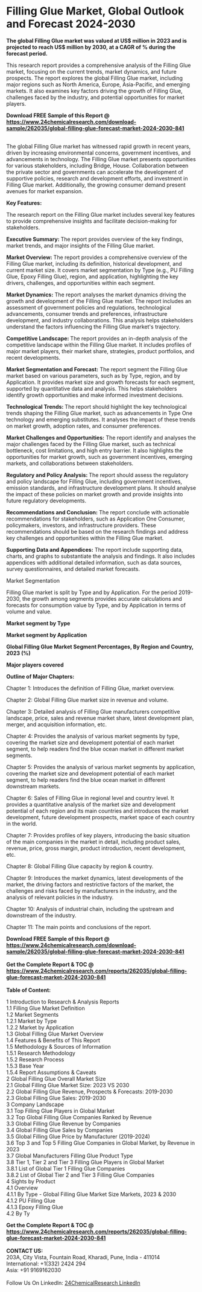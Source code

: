 <h1>Filling Glue Market, Global Outlook and Forecast 2024-2030</h1><p><strong>The global Filling Glue market was valued at US$ million in 2023 and is projected to reach US$ million by 2030, at a CAGR of % during the forecast period.</strong></p><p>
</p><p>This research report provides a comprehensive analysis of the Filling Glue market, focusing on the current trends, market dynamics, and future prospects. The report explores the global Filling Glue market, including major regions such as North America, Europe, Asia-Pacific, and emerging markets. It also examines key factors driving the growth of Filling Glue, challenges faced by the industry, and potential opportunities for market players.</p><div><b>Download FREE Sample of this Report @ 
            <a href="https://www.24chemicalresearch.com/download-sample/262035/global-filling-glue-forecast-market-2024-2030-841">
            https://www.24chemicalresearch.com/download-sample/262035/global-filling-glue-forecast-market-2024-2030-841</a></b></div><br><p>
The global Filling Glue market has witnessed rapid growth in recent years, driven by increasing environmental concerns, government incentives, and advancements in technology. The Filling Glue market presents opportunities for various stakeholders, including Bridge, House. Collaboration between the private sector and governments can accelerate the development of supportive policies, research and development efforts, and investment in Filling Glue market. Additionally, the growing consumer demand present avenues for market expansion.</p><p>
<strong>Key Features:</strong></p><p>
The research report on the Filling Glue market includes several key features to provide comprehensive insights and facilitate decision-making for stakeholders.</p><p>
<strong>Executive Summary: </strong>The report provides overview of the key findings, market trends, and major insights of the Filling Glue market.</p><p>
<strong>Market Overview: </strong>The report provides a comprehensive overview of the Filling Glue market, including its definition, historical development, and current market size. It covers market segmentation by Type (e.g., PU Filling Glue, Epoxy Filling Glue), region, and application, highlighting the key drivers, challenges, and opportunities within each segment.</p><p>
<strong>Market Dynamics:</strong> The report analyses the market dynamics driving the growth and development of the Filling Glue market. The report includes an assessment of government policies and regulations, technological advancements, consumer trends and preferences, infrastructure development, and industry collaborations. This analysis helps stakeholders understand the factors influencing the Filling Glue market's trajectory.</p><p>
<strong>Competitive Landscape: </strong>The report provides an in-depth analysis of the competitive landscape within the Filling Glue market. It includes profiles of major market players, their market share, strategies, product portfolios, and recent developments.</p><p>
<strong>Market Segmentation and Forecast:</strong> The report segment the Filling Glue market based on various parameters, such as by Type, region, and by Application. It provides market size and growth forecasts for each segment, supported by quantitative data and analysis. This helps stakeholders identify growth opportunities and make informed investment decisions.</p><p>
<strong>Technological Trends: </strong>The report should highlight the key technological trends shaping the Filling Glue market, such as advancements in Type One technology and emerging substitutes. It analyses the impact of these trends on market growth, adoption rates, and consumer preferences.</p><p>
<strong>Market Challenges and Opportunities:</strong> The report identify and analyses the major challenges faced by the Filling Glue market, such as technical bottleneck, cost limitations, and high entry barrier. It also highlights the opportunities for market growth, such as government incentives, emerging markets, and collaborations between stakeholders.</p><p>
<strong>Regulatory and Policy Analysis: </strong>The report should assess the regulatory and policy landscape for Filling Glue, including government incentives, emission standards, and infrastructure development plans. It should analyse the impact of these policies on market growth and provide insights into future regulatory developments.</p><p>
<strong>Recommendations and Conclusion:</strong> The report conclude with actionable recommendations for stakeholders, such as Application One Consumer, policymakers, investors, and infrastructure providers. These recommendations should be based on the research findings and address key challenges and opportunities within the Filling Glue market.</p><p>
<strong>Supporting Data and Appendices:</strong> The report include supporting data, charts, and graphs to substantiate the analysis and findings. It also includes appendices with additional detailed information, such as data sources, survey questionnaires, and detailed market forecasts.</p><p>
Market Segmentation</p><p>
Filling Glue market is split by Type and by Application. For the period 2019-2030, the growth among segments provides accurate calculations and forecasts for consumption value by Type, and by Application in terms of volume and value.</p><p>
<strong>Market segment by Type</strong></p><p>
</p><p>
</p><p><strong>Market segment by Application</strong></p><p>
</p><p>
</p><p><strong>Global Filling Glue Market Segment Percentages, By Region and Country, 2023 (%)</strong></p><p>
</p><p>
</p><p><strong>Major players covered</strong></p><p>
</p><p>
</p><p><strong>Outline of Major Chapters:</strong></p><p>
Chapter 1: Introduces the definition of Filling Glue, market overview.</p><p>
Chapter 2: Global Filling Glue market size in revenue and volume.</p><p>
Chapter 3: Detailed analysis of Filling Glue manufacturers competitive landscape, price, sales and revenue market share, latest development plan, merger, and acquisition information, etc.</p><p>
Chapter 4: Provides the analysis of various market segments by type, covering the market size and development potential of each market segment, to help readers find the blue ocean market in different market segments.</p><p>
Chapter 5: Provides the analysis of various market segments by application, covering the market size and development potential of each market segment, to help readers find the blue ocean market in different downstream markets.</p><p>
Chapter 6: Sales of Filling Glue in regional level and country level. It provides a quantitative analysis of the market size and development potential of each region and its main countries and introduces the market development, future development prospects, market space of each country in the world.</p><p>
Chapter 7: Provides profiles of key players, introducing the basic situation of the main companies in the market in detail, including product sales, revenue, price, gross margin, product introduction, recent development, etc.</p><p>
Chapter 8: Global Filling Glue capacity by region &amp; country.</p><p>
Chapter 9: Introduces the market dynamics, latest developments of the market, the driving factors and restrictive factors of the market, the challenges and risks faced by manufacturers in the industry, and the analysis of relevant policies in the industry.</p><p>
Chapter 10: Analysis of industrial chain, including the upstream and downstream of the industry.</p><p>
Chapter 11: The main points and conclusions of the report.</p><div><b>Download FREE Sample of this Report @ 
            <a href="https://www.24chemicalresearch.com/download-sample/262035/global-filling-glue-forecast-market-2024-2030-841">
            https://www.24chemicalresearch.com/download-sample/262035/global-filling-glue-forecast-market-2024-2030-841</a></b></div><br><div><b>Get the Complete Report & TOC @ 
            <a href="https://www.24chemicalresearch.com/reports/262035/global-filling-glue-forecast-market-2024-2030-841">
            https://www.24chemicalresearch.com/reports/262035/global-filling-glue-forecast-market-2024-2030-841</a></b></div><br>
            <b>Table of Content:</b><p>1 Introduction to Research & Analysis Reports<br />
    1.1 Filling Glue Market Definition<br />
    1.2 Market Segments<br />
        1.2.1 Market by Type<br />
        1.2.2 Market by Application<br />
    1.3 Global Filling Glue Market Overview<br />
    1.4 Features & Benefits of This Report<br />
    1.5 Methodology & Sources of Information<br />
        1.5.1 Research Methodology<br />
        1.5.2 Research Process<br />
        1.5.3 Base Year<br />
        1.5.4 Report Assumptions & Caveats<br />
2 Global Filling Glue Overall Market Size<br />
    2.1 Global Filling Glue Market Size: 2023 VS 2030<br />
    2.2 Global Filling Glue Revenue, Prospects & Forecasts: 2019-2030<br />
    2.3 Global Filling Glue Sales: 2019-2030<br />
3 Company Landscape<br />
    3.1 Top Filling Glue Players in Global Market<br />
    3.2 Top Global Filling Glue Companies Ranked by Revenue<br />
    3.3 Global Filling Glue Revenue by Companies<br />
    3.4 Global Filling Glue Sales by Companies<br />
    3.5 Global Filling Glue Price by Manufacturer (2019-2024)<br />
    3.6 Top 3 and Top 5 Filling Glue Companies in Global Market, by Revenue in 2023<br />
    3.7 Global Manufacturers Filling Glue Product Type<br />
    3.8 Tier 1, Tier 2 and Tier 3 Filling Glue Players in Global Market<br />
        3.8.1 List of Global Tier 1 Filling Glue Companies<br />
        3.8.2 List of Global Tier 2 and Tier 3 Filling Glue Companies<br />
4 Sights by Product<br />
    4.1 Overview<br />
        4.1.1 By Type - Global Filling Glue Market Size Markets, 2023 & 2030<br />
        4.1.2 PU Filling Glue<br />
        4.1.3 Epoxy Filling Glue<br />
    4.2 By Ty</p><div><b>Get the Complete Report & TOC @ 
            <a href="https://www.24chemicalresearch.com/reports/262035/global-filling-glue-forecast-market-2024-2030-841">
            https://www.24chemicalresearch.com/reports/262035/global-filling-glue-forecast-market-2024-2030-841</a></b></div><br><b>CONTACT US:</b><br>
            203A, City Vista, Fountain Road, Kharadi, Pune, India - 411014<br>
            International: +1(332) 2424 294<br>
            Asia: +91 9169162030 <br><br>
            Follow Us On LinkedIn: <a href="https://www.linkedin.com/company/24chemicalresearch/">24ChemicalResearch LinkedIn</a>